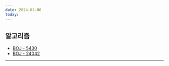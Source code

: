 ```yaml
---
date: 2024-03-06
today:
---
```

## 알고리즘
- [BOJ - 5430](https://www.acmicpc.net/problem/5430)
- [BOJ - 24042](https://www.acmicpc.net/problem/24042)

---

